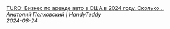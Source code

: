 <!--2024-08-24 15:00:23-->
<div class="yb">
  <a class="nodecor" href="/index.html?rabota/turo_biznes_po_arende_avto_v_ssha_v_2024_godu_skolko_vremeni_nujno_chtoby_vyjti_v_pljus">
    <img class="preview" data-videoid="EZq4mDqhF_g" src="https://i2.ytimg.com/vi/EZq4mDqhF_g/hqdefault.jpg" align="middle" alt="">
  </a>
  <div class="inlbl text">
    <a class="nodecor" href="/index.html?rabota/turo_biznes_po_arende_avto_v_ssha_v_2024_godu_skolko_vremeni_nujno_chtoby_vyjti_v_pljus">TURO: Бизнес по аренде авто в США в 2024 году. Сколько...</a><br>
    <i class="smaller2">Анатолий Полховский | HandyTeddy </i><br>
    <i class="smaller3">2024-08-24</i>
  </div>
</div>
